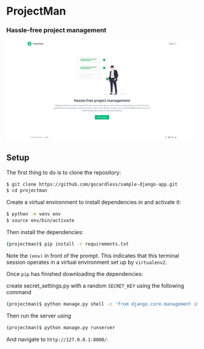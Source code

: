 # ProjectMan

### Hassle-free project management

![preview](previews/preview_1.png)

## Setup

The first thing to do is to clone the repository:

```sh
$ git clone https://github.com/gocardless/sample-django-app.git
$ cd projectman
```

Create a virtual environment to install dependencies in and activate it:

```sh
$ python -m venv env
$ source env/bin/activate
```

Then install the dependencies:

```sh
(projectman)$ pip install -r requirements.txt
```

Note the `(env)` in front of the prompt. This indicates that this terminal
session operates in a virtual environment set up by `virtualenv2`.

Once `pip` has finished downloading the dependencies:

create secret_settings.py with a random `SECRET_KEY` using the following command

```sh
(projectman)$ python manage.py shell -c 'from django.core.management import utils; secret_key = utils.get_random_secret_key(); file = open("projectman/secret_settings_1.py", "w");file.write(f"SECRET_KEY = \"{secret_key}\"");file.close()'
```

Then run the server using

```sh
(projectman)$ python manage.py runserver
```

And navigate to `http://127.0.0.1:8000/`.
